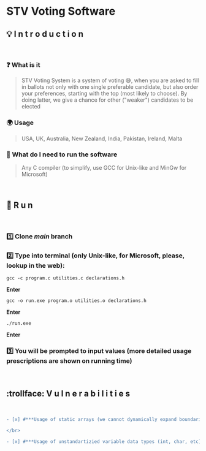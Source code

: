 # STV Voting Software

## :bulb: I n t r o d u c t i o n
</br>

### :question: What is it
> STV Voting System is a system of voting :sweat_smile:, when you are asked to fill in ballots not only with one single preferable candidate, but also order your preferences, starting with the top (most likely to choose). By doing latter, we give a chance for other ("weaker") candidates to be elected

### :earth_africa: Usage
> USA, UK, Australia, New Zealand, India, Pakistan, Ireland, Malta

### :key: What do I need to run the software
> Any C compiler (to simplify, use GCC for Unix-like and MinGw for Microsoft)
</br>

## :running: R u n

</br>

### :one: Clone *main* branch 

### :two: Type into terminal (only Unix-like, for Microsoft, please, lookup in the web):
```
gcc -c program.c utilities.c declarations.h
```
**Enter**
```
gcc -o run.exe program.o utilities.o declarations.h
```
**Enter**
```
./run.exe
```
**Enter**

### :three: You will be prompted to input values (more detailed usage prescriptions are shown on running time)

</br>

## :trollface: V u l n e r a b i l i t i e s

</br>

```diff
- [x] #***Usage of static arrays (we cannot dynamically expand boundaries and only restricted to the precise amount of people who vote and candidates who ballotate)***

</br>

- [x] #***Usage of unstandartizied variable data types (int, char, etc). Each compiler can interpret them in a slightly different way***
```
